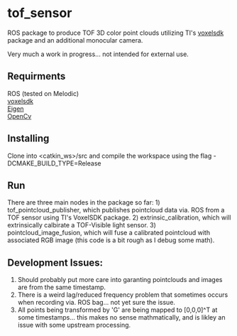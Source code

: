 # tof_sensor
ROS package to produce TOF 3D color point clouds utilizing TI's [voxelsdk](https://github.com/3dtof/voxelsdk) package and an additional monocular camera.  

Very much a work in progress... not intended for external use.

## Requirments
ROS (tested on Melodic)  
[voxelsdk](https://github.com/3dtof/voxelsdk)  
[Eigen](http://eigen.tuxfamily.org/index.php?title=Main_Page)  
[OpenCv](https://opencv.org/)

## Installing
Clone into <catkin_ws>/src and compile the workspace using the flag -DCMAKE_BUILD_TYPE=Release   

## Run
There are three main nodes in the package so far: 1) tof_pointcloud_publisher, which publishes pointcloud data via. ROS from a TOF sensor using TI's VoxelSDK package. 2) extrinsic_calibration, which will extrinsically calbirate a TOF-Visible light sensor. 3) pointcloud_image_fusion, which will fuse a calibrated pointcloud with associated RGB image (this code is a bit rough as I debug some math).   

## Development Issues:
1. Should probably put more care into garanting pointclouds and images are from the same timestamp.  
2. There is a weird lag/reduced frequency problem that sometimes occurs when recording via. ROS bag... not yet sure the issue.  
3. All points being transformed by 'G' are being mapped to [0,0,0]^T at some timestamps... this makes no sense mathmatically, and is likley an issue with some upstream processing.   
